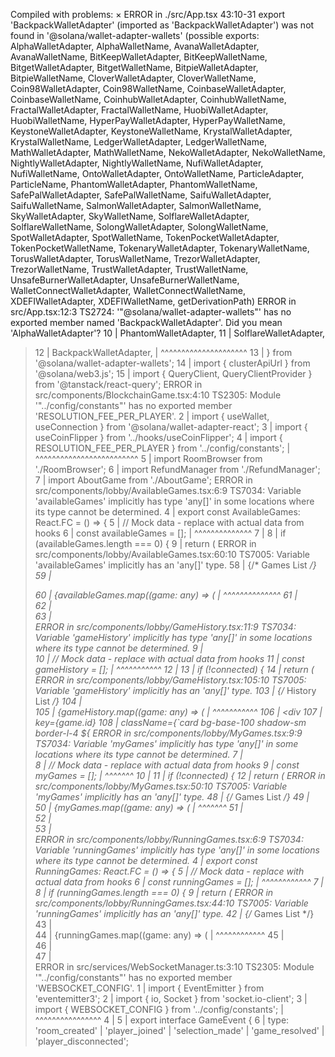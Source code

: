 Compiled with problems:
×
ERROR in ./src/App.tsx 43:10-31
export 'BackpackWalletAdapter' (imported as 'BackpackWalletAdapter') was not found in '@solana/wallet-adapter-wallets' (possible exports: AlphaWalletAdapter, AlphaWalletName, AvanaWalletAdapter, AvanaWalletName, BitKeepWalletAdapter, BitKeepWalletName, BitgetWalletAdapter, BitgetWalletName, BitpieWalletAdapter, BitpieWalletName, CloverWalletAdapter, CloverWalletName, Coin98WalletAdapter, Coin98WalletName, CoinbaseWalletAdapter, CoinbaseWalletName, CoinhubWalletAdapter, CoinhubWalletName, FractalWalletAdapter, FractalWalletName, HuobiWalletAdapter, HuobiWalletName, HyperPayWalletAdapter, HyperPayWalletName, KeystoneWalletAdapter, KeystoneWalletName, KrystalWalletAdapter, KrystalWalletName, LedgerWalletAdapter, LedgerWalletName, MathWalletAdapter, MathWalletName, NekoWalletAdapter, NekoWalletName, NightlyWalletAdapter, NightlyWalletName, NufiWalletAdapter, NufiWalletName, OntoWalletAdapter, OntoWalletName, ParticleAdapter, ParticleName, PhantomWalletAdapter, PhantomWalletName, SafePalWalletAdapter, SafePalWalletName, SaifuWalletAdapter, SaifuWalletName, SalmonWalletAdapter, SalmonWalletName, SkyWalletAdapter, SkyWalletName, SolflareWalletAdapter, SolflareWalletName, SolongWalletAdapter, SolongWalletName, SpotWalletAdapter, SpotWalletName, TokenPocketWalletAdapter, TokenPocketWalletName, TokenaryWalletAdapter, TokenaryWalletName, TorusWalletAdapter, TorusWalletName, TrezorWalletAdapter, TrezorWalletName, TrustWalletAdapter, TrustWalletName, UnsafeBurnerWalletAdapter, UnsafeBurnerWalletName, WalletConnectWalletAdapter, WalletConnectWalletName, XDEFIWalletAdapter, XDEFIWalletName, getDerivationPath)
ERROR in src/App.tsx:12:3
TS2724: '"@solana/wallet-adapter-wallets"' has no exported member named 'BackpackWalletAdapter'. Did you mean 'AlphaWalletAdapter'?
    10 |   PhantomWalletAdapter,
    11 |   SolflareWalletAdapter,
  > 12 |   BackpackWalletAdapter,
       |   ^^^^^^^^^^^^^^^^^^^^^
    13 | } from '@solana/wallet-adapter-wallets';
    14 | import { clusterApiUrl } from '@solana/web3.js';
    15 | import { QueryClient, QueryClientProvider } from '@tanstack/react-query';
ERROR in src/components/BlockchainGame.tsx:4:10
TS2305: Module '"../config/constants"' has no exported member 'RESOLUTION_FEE_PER_PLAYER'.
    2 | import { useWallet, useConnection } from '@solana/wallet-adapter-react';
    3 | import { useCoinFlipper } from '../hooks/useCoinFlipper';
  > 4 | import { RESOLUTION_FEE_PER_PLAYER } from '../config/constants';
      |          ^^^^^^^^^^^^^^^^^^^^^^^^^
    5 | import RoomBrowser from './RoomBrowser';
    6 | import RefundManager from './RefundManager';
    7 | import AboutGame from './AboutGame';
ERROR in src/components/lobby/AvailableGames.tsx:6:9
TS7034: Variable 'availableGames' implicitly has type 'any[]' in some locations where its type cannot be determined.
    4 | export const AvailableGames: React.FC = () => {
    5 |   // Mock data - replace with actual data from hooks
  > 6 |   const availableGames = [];
      |         ^^^^^^^^^^^^^^
    7 |
    8 |   if (availableGames.length === 0) {
    9 |     return (
ERROR in src/components/lobby/AvailableGames.tsx:60:10
TS7005: Variable 'availableGames' implicitly has an 'any[]' type.
    58 |       {/* Games List */}
    59 |       <div className="grid grid-cols-1 md:grid-cols-2 lg:grid-cols-3 gap-4">
  > 60 |         {availableGames.map((game: any) => (
       |          ^^^^^^^^^^^^^^
    61 |           <div key={game.id} className="card bg-base-100 shadow-xl">
    62 |             <div className="card-body">
    63 |               <div className="flex justify-between items-start">
ERROR in src/components/lobby/GameHistory.tsx:11:9
TS7034: Variable 'gameHistory' implicitly has type 'any[]' in some locations where its type cannot be determined.
     9 |   
    10 |   // Mock data - replace with actual data from hooks
  > 11 |   const gameHistory = [];
       |         ^^^^^^^^^^^
    12 |
    13 |   if (!connected) {
    14 |     return (
ERROR in src/components/lobby/GameHistory.tsx:105:10
TS7005: Variable 'gameHistory' implicitly has an 'any[]' type.
    103 |       {/* History List */}
    104 |       <div className="space-y-2">
  > 105 |         {gameHistory.map((game: any) => (
        |          ^^^^^^^^^^^
    106 |           <div 
    107 |             key={game.id} 
    108 |             className={`card bg-base-100 shadow-sm border-l-4 ${
ERROR in src/components/lobby/MyGames.tsx:9:9
TS7034: Variable 'myGames' implicitly has type 'any[]' in some locations where its type cannot be determined.
     7 |   
     8 |   // Mock data - replace with actual data from hooks
  >  9 |   const myGames = [];
       |         ^^^^^^^
    10 |
    11 |   if (!connected) {
    12 |     return (
ERROR in src/components/lobby/MyGames.tsx:50:10
TS7005: Variable 'myGames' implicitly has an 'any[]' type.
    48 |       {/* Games List */}
    49 |       <div className="space-y-3">
  > 50 |         {myGames.map((game: any) => (
       |          ^^^^^^^
    51 |           <div key={game.id} className="card bg-base-100 shadow-lg">
    52 |             <div className="card-body p-4">
    53 |               <div className="flex justify-between items-start">
ERROR in src/components/lobby/RunningGames.tsx:6:9
TS7034: Variable 'runningGames' implicitly has type 'any[]' in some locations where its type cannot be determined.
    4 | export const RunningGames: React.FC = () => {
    5 |   // Mock data - replace with actual data from hooks
  > 6 |   const runningGames = [];
      |         ^^^^^^^^^^^^
    7 |
    8 |   if (runningGames.length === 0) {
    9 |     return (
ERROR in src/components/lobby/RunningGames.tsx:44:10
TS7005: Variable 'runningGames' implicitly has an 'any[]' type.
    42 |       {/* Games List */}
    43 |       <div className="grid grid-cols-1 md:grid-cols-2 gap-4">
  > 44 |         {runningGames.map((game: any) => (
       |          ^^^^^^^^^^^^
    45 |           <div key={game.id} className="card bg-base-100 shadow-xl">
    46 |             <div className="card-body">
    47 |               <div className="flex justify-between items-start mb-4">
ERROR in src/services/WebSocketManager.ts:3:10
TS2305: Module '"../config/constants"' has no exported member 'WEBSOCKET_CONFIG'.
    1 | import { EventEmitter } from 'eventemitter3';
    2 | import { io, Socket } from 'socket.io-client';
  > 3 | import { WEBSOCKET_CONFIG } from '../config/constants';
      |          ^^^^^^^^^^^^^^^^
    4 |
    5 | export interface GameEvent {
    6 |   type: 'room_created' | 'player_joined' | 'selection_made' | 'game_resolved' | 'player_disconnected';
